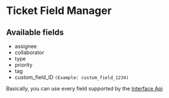 # Ticket Field Manager

## Available fields
* assignee
* collaborator
* type
* priority
* tag
* custom_field_ID  `(Example: custom_field_1234)`

Basically, you can use every field supported by the [Interface Api](http://goo.gl/XUrP5)
